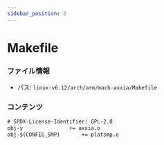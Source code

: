 ```yaml
---
sidebar_position: 3
---
```

# Makefile

### ファイル情報

- パス: `linux-v6.12/arch/arm/mach-axxia/Makefile`

### コンテンツ

```txt
# SPDX-License-Identifier: GPL-2.0
obj-y				+= axxia.o
obj-$(CONFIG_SMP)		+= platsmp.o

```
